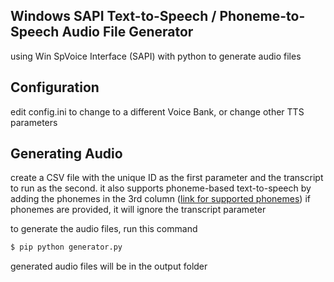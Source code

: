 ## Windows SAPI Text-to-Speech / Phoneme-to-Speech Audio File Generator
using Win SpVoice Interface (SAPI) with python to generate audio files


## Configuration

edit config.ini to change to a different Voice Bank, or change other TTS parameters

## Generating Audio
create a CSV file with the unique ID as the first parameter and the transcript to run as the second.
it also supports phoneme-based text-to-speech by adding the phonemes in the 3rd column ([link for supported phonemes](https://docs.microsoft.com/en-us/previous-versions/windows/desktop/ms717239(v=vs.85)))
if phonemes are provided, it will ignore the transcript parameter


to generate the audio files, run this command

```bash
$ pip python generator.py
```

generated audio files will be in the output folder
